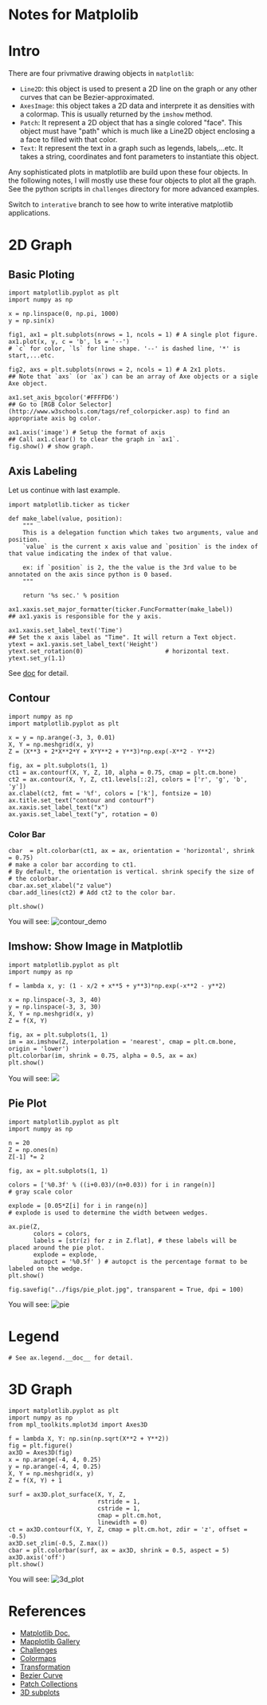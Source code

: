 # Notes for Matplolib

# Intro

There are four privmative drawing objects in `matplotlib`:

- `Line2D`: this object is used to present a 2D line on the graph or any other curves that can be Bezier-approximated.
- `AxesImage`: this object takes a 2D data and interprete it as densities with a colormap. This is usually returned by the `imshow` method.
- `Patch`: It represent a 2D object that has a single colored "face". This object must have "path" which is much like a Line2D object enclosing a a face to filled with that color.
- `Text`: It represent the text in a graph such as legends, labels,...etc. It takes a string, coordinates and font parameters to instantiate this object.

Any sophisticated plots in matplotlib are build upon these four objects. In the following notes, I will mostly use these four objects to plot all the graph. See the python scripts in `challenges` directory for more advanced examples.

Switch to `interative` branch to see how to write interative matplotlib applications.

# 2D Graph

## Basic Ploting

```{python}
import matplotlib.pyplot as plt
import numpy as np

x = np.linspace(0, np.pi, 1000)
y = np.sin(x)

fig1, ax1 = plt.subplots(nrows = 1, ncols = 1) # A single plot figure.
ax1.plot(x, y, c = 'b', ls = '--') 
# `c` for color, `ls` for line shape. '--' is dashed line, '*' is start,...etc.

fig2, axs = plt.subplots(nrows = 2, ncols = 1) # A 2x1 plots.
## Note that `axs` (or `ax`) can be an array of Axe objects or a sigle Axe object.

ax1.set_axis_bgcolor('#FFFFD6')
## Go to [RGB Color Selector](http://www.w3schools.com/tags/ref_colorpicker.asp) to find an appropriate axis bg color.

ax1.axis('image') # Setup the format of axis
## Call ax1.clear() to clear the graph in `ax1`.
fig.show() # show graph.
```

## Axis Labeling

Let us continue with last example.
```{python}
import matplotlib.ticker as ticker

def make_label(value, position):
    """
    This is a delegation function which takes two arguments, value and position.
    `value` is the current x axis value and `position` is the index of that value indicating the index of that value. 

    ex: if `position` is 2, the the value is the 3rd value to be annotated on the axis since python is 0 based.
    """

    return '%s sec.' % position

ax1.xaxis.set_major_formatter(ticker.FuncFormatter(make_label))
## ax1.yaxis is responsible for the y axis.

ax1.xaxis.set_label_text('Time')
## Set the x axis label as "Time". It will return a Text object.
ytext = ax1.yaxis.set_label_text('Height')
ytext.set_rotation(0)                       # horizontal text.
ytext.set_y(1.1)
```
See [doc](http://matplotlib.org/users/text_props.html) for detail.

## Contour

```{python}
import numpy as np
import matplotlib.pyplot as plt

x = y = np.arange(-3, 3, 0.01)
X, Y = np.meshgrid(x, y)
Z = (X**3 + 2*X**2*Y + X*Y**2 + Y**3)*np.exp(-X**2 - Y**2)

fig, ax = plt.subplots(1, 1)
ct1 = ax.contourf(X, Y, Z, 10, alpha = 0.75, cmap = plt.cm.bone)
ct2 = ax.contour(X, Y, Z, ct1.levels[::2], colors = ['r', 'g', 'b', 'y'])
ax.clabel(ct2, fmt = '%f', colors = ['k'], fontsize = 10)
ax.title.set_text("contour and contourf")
ax.xaxis.set_label_text("x")
ax.yaxis.set_label_text("y", rotation = 0)
```

### Color Bar

```{python}
cbar  = plt.colorbar(ct1, ax = ax, orientation = 'horizontal', shrink = 0.75) 
# make a color bar according to ct1.
# By default, the orientation is vertical. shrink specify the size of 
# the colorbar.
cbar.ax.set_xlabel("z value")
cbar.add_lines(ct2) # Add ct2 to the color bar.

plt.show()
```
You will see:
![contour_demo](figs/contour_demo.jpg)

## Imshow: Show Image in Matplotlib

```{python}
import matplotlib.pyplot as plt
import numpy as np

f = lambda x, y: (1 - x/2 + x**5 + y**3)*np.exp(-x**2 - y**2)

x = np.linspace(-3, 3, 40)
y = np.linspace(-3, 3, 30)
X, Y = np.meshgrid(x, y)
Z = f(X, Y)

fig, ax = plt.subplots(1, 1)
im = ax.imshow(Z, interpolation = 'nearest', cmap = plt.cm.bone, origin = 'lower')
plt.colorbar(im, shrink = 0.75, alpha = 0.5, ax = ax)
plt.show()
```

You will see:
![](figs/imshow.jpg)

## Pie Plot

```{python}
import matplotlib.pyplot as plt
import numpy as np

n = 20
Z = np.ones(n)
Z[-1] *= 2

fig, ax = plt.subplots(1, 1)

colors = ['%0.3f' % ((i+0.03)/(n+0.03)) for i in range(n)]
# gray scale color

explode = [0.05*Z[i] for i in range(n)]
# explode is used to determine the width between wedges.

ax.pie(Z, 
       colors = colors, 
       labels = [str(z) for z in Z.flat], # these labels will be placed around the pie plot.
       explode = explode,
       autopct = '%0.5f' ) # autopct is the percentage format to be labeled on the wedge. 
plt.show()

fig.savefig("../figs/pie_plot.jpg", transparent = True, dpi = 100)
```

You will see:
![pie](figs/pie_plot.jpg)

# Legend

```{python}
# See ax.legend.__doc__ for detail.
```

# 3D Graph

```{python}
import matplotlib.pyplot as plt
import numpy as np
from mpl_toolkits.mplot3d import Axes3D

f = lambda X, Y: np.sin(np.sqrt(X**2 + Y**2))
fig = plt.figure()
ax3D = Axes3D(fig)
x = np.arange(-4, 4, 0.25)
y = np.arange(-4, 4, 0.25)
X, Y = np.meshgrid(x, y)
Z = f(X, Y) + 1

surf = ax3D.plot_surface(X, Y, Z, 
                         rstride = 1, 
                         cstride = 1, 
                         cmap = plt.cm.hot,
                         linewidth = 0)
ct = ax3D.contourf(X, Y, Z, cmap = plt.cm.hot, zdir = 'z', offset = -0.5)
ax3D.set_zlim(-0.5, Z.max())
cbar = plt.colorbar(surf, ax = ax3D, shrink = 0.5, aspect = 5)
ax3D.axis('off')
plt.show()
```

You will see:
![3d_plot](figs/3d_plot.jpg)


# References

- [Matplotlib Doc.](http://matplotlib.org/users/index.html)
- [Mapplotlib Gallery](http://matplotlib.org/gallery.html)
- [Challenges](http://www.labri.fr/perso/nrougier/teaching/matplotlib/#d-plots)
- [Colormaps](http://matplotlib.org/users/colormaps.html)
- [Transformation](http://matplotlib.org/users/transforms_tutorial.html)
- [Bezier Curve](https://en.wikipedia.org/wiki/B%C3%A9zier_curve)
- [Patch Collections](http://matplotlib.org/examples/api/patch_collection.html)
- [3D subplots](http://matplotlib.org/examples/mplot3d/mixed_subplots_demo.html)

